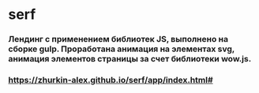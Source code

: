 # serf
### Лендинг с применением библиотек JS, выполнено на сборке gulp. Проработана анимация на элементах svg, анимация элементов страницы за счет библиотеки wow.js.
### https://zhurkin-alex.github.io/serf/app/index.html#
